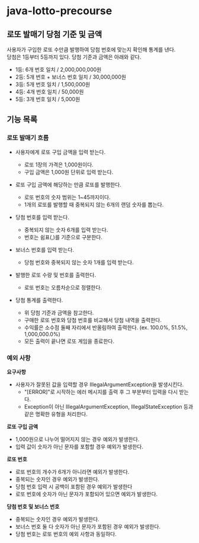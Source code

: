 # java-lotto-precourse

## 로또 발매기 당첨 기준 및 금액
사용자가 구입한 로또 수만큼 발행하여 당첨 번호에 맞는지 확인해 통계를 낸다. <br>
당첨은 1등부터 5등까지 있다. 당첨 기준과 금액은 아래와 같다.

- 1등: 6개 번호 일치 / 2,000,000,000원
- 2등: 5개 번호 + 보너스 번호 일치 / 30,000,000원
- 3등: 5개 번호 일치 / 1,500,000원
- 4등: 4개 번호 일치 / 50,000원
- 5등: 3개 번호 일치 / 5,000원

## 기능 목록

### 로또 발매기 흐름
- 사용자에게 로또 구입 금액을 입력 받는다.
  - 로또 1장의 가격은 1,000원이다.
  - 구입 금액은 1,000원 단위로 입력 받는다.


- 로또 구입 금액에 해당하는 만큼 로또를 발행한다.
  - 로또 번호의 숫자 범위는 1~45까지이다.
  - 1개의 로또를 발행할 때 중복되지 않는 6개의 랜덤 숫자를 뽑는다.


- 당첨 번호를 입력 받는다.
  - 중복되지 않는 숫자 6개를 입력 받는다.
  - 번호는 쉼표(,)를 기준으로 구분한다.


- 보너스 번호를 입력 받는다.
  - 당첨 번호와 중복되지 않는 숫자 1개를 입력 받는다.


- 발행한 로또 수량 및 번호를 출력한다.
  - 로또 번호는 오름차순으로 정렬한다.


- 당첨 통계를 출력한다.
  - 위 당첨 기준과 금액을 참고한다.
  - 구매한 로또 번호와 당첨 번호를 비교해서 당첨 내역을 출력한다.
  - 수익률은 소수점 둘째 자리에서 반올림하여 출력한다. (ex. 100.0%, 51.5%, 1,000,000.0%)
  - 모든 출력이 끝나면 로또 게임을 종료한다.

### 예외 사항

**요구사항**

- 사용자가 잘못된 값을 입력할 경우 IllegalArgumentException을 발생시킨다.
  - "[ERROR]"로 시작하는 에러 메시지를 출력 후 그 부분부터 입력을 다시 받는다.
  - Exception이 아닌 IllegalArgumentException, IllegalStateException 등과 같은 명확한 유형을 처리한다.

**로또 구입 금액**
- 1,000원으로 나누어 떨어지지 않는 경우 예외가 발생한다.
- 입력 값이 숫자가 아닌 문자를 포함할 경우 예외가 발생한다.

**로또 번호**
- 로또 번호의 개수가 6개가 아니라면 예외가 발생한다.
- 중복되는 숫자인 경우 예외가 발생한다.
- 당첨 번호 입력 시 공백이 포함된 경우 예외가 발생한다
- 로또 번호에 숫자가 아닌 문자가 포함되어 있으면 예외가 발생한다.

**당첨 번호 및 보너스 번호**
- 중복되는 숫자인 경우 예외가 발생한다.
- 보너스 번호 둘 다 숫자가 아닌 문자가 포함된 경우 예외가 발생한다.
- 당첨 번호는 로또 번호의 예외 사항과 동일하다.